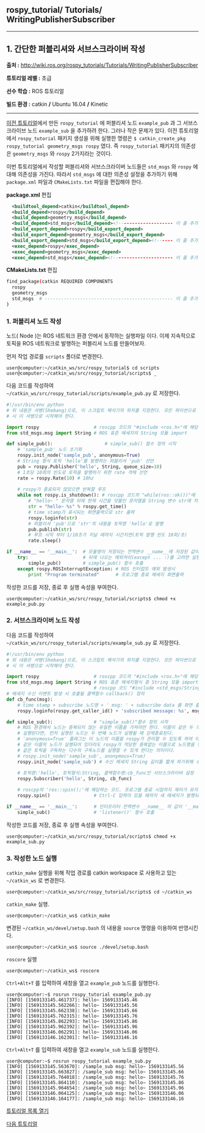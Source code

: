 ## rospy_tutorial/ Tutorials/ WritingPublisherSubscriber



---

## 1. 간단한 퍼블리셔와 서브스크라이버 작성 

**출처 :**  <http://wiki.ros.org/rospy_tutorials/Tutorials/WritingPublisherSubscriber>

**튜토리얼 레벨 :**  초급

**선수 학습 :**  ROS 튜토리얼

**빌드 환경 :**  catkin **/** Ubuntu 16.04 **/** Kinetic

---

[이전 튜토리얼](./rospy_0_How2UsePythonWithCatkin.md)에서 만든 `rospy_tutorial` 에 퍼블리셔 노드 `example_pub` 과  그 서브스크라이브 노드 `example_sub` 을 추가하려 한다. 그러나 작은 문제가 있다. 이전 튜토리얼에서 `rospy_tutorial` 패키지 생성을 위해 실행한 명령은 `$ catkin_create_pkg rospy_tutorial geometry_msgs rospy` 였다. 즉  `rospy_tutorial` 패키지의 의존성은 `geometry_msgs` 와  `rospy`  2가지라는 것이다. 

이번 튜토리얼에서 작성할 퍼블리셔와 서브스크라이버 노드들은  `std_msgs` 와  `rospy` 에 대해 의존성을 가진다. 따라서   `std_msgs` 에 대한 의존성 설정을 추가하기 위해 `package.xml` 파일과  `CMakeLists.txt` 파일을 편집해야 한다.

**package.xml** 편집

```xml
  <buildtool_depend>catkin</buildtool_depend>
  <build_depend>rospy</build_depend>
  <build_depend>geometry_msgs</build_depend>
  <build_depend>std_msgs</build_depend><!-------------------- 이 줄 추가 -->
  <build_export_depend>rospy</build_export_depend>
  <build_export_depend>geometry_msgs</build_export_depend>
  <build_export_depend>std_msgs</build_export_depend><!------ 이 줄 추가 -->
  <exec_depend>rospy</exec_depend>
  <exec_depend>geometry_msgs</exec_depend>
  <exec_depend>std_msgs</exec_depend><!---------------------- 이 줄 추가 -->
```

**CMakeLists.txt** 편집

```bash
find_package(catkin REQUIRED COMPONENTS
  rospy
  geometry_msgs
  std_msgs	# ----------------------------------------------- 이 줄 추가
)
```



### 1. 퍼블리셔 노드 작성

노드( Node )는 ROS 네트워크 환경 안에서 동작하는 실행파일 이다. 이제 지속적으로 토픽을 ROS 네트워크로 발행하는 퍼블리셔 노드를 만들어보자.

먼저 작업 경로를 `scripts` 폴더로 변경한다.

```
user@computer:~/catkin_ws/src/rospy_tutorial$ cd scripts
user@computer:~/catkin_ws/src/rospy_tutorial/scripts$ _
```

다음 코드를 작성하여 `~/catkin_ws/src/rospy_tutorial/scripts/example_pub.py` 로 저장한다. 

```python
#!/usr/bin/env python
# 위 내용은 셔뱅(Shebang)으로, 이 스크립트 해석기의 위치를 지정한다. 모든 파이썬으로 작성된 ROS 노드는 반드
# 시 이 셔뱅으로 시작해야 한다.

import rospy					# roscpp 코드의 "#include <ros.h>"에 해당하는 구문
from std_msgs.msg import String	# ROS 표준 메세지의 String 모듈 import

def simple_pub():					# simple_sub() 함수 정의 시작
    # 'sample_pub' 노드 초기화 
    rospy.init_node('sample_pub', anonymous=True)
    # String 형식 토픽 'hello'를 발행하는 퍼블리셔 'pub' 선언
    pub = rospy.Publisher('hello', String, queue_size=10)
    # 1초당 10회의 빈도로 토픽을 발행하기 위한 rate 객체 선언 
    rate = rospy.Rate(10) # 10hz
    
    # rospy가 종료되지 않았으면 반복할 루프
    while not rospy.is_shutdown(): # roscpp 코드의 "while(ros::ok())"에 해당하는 구문
        # "hello~ " 문자열 뒤에 현재 시간을 덧붙인 문자열을 String 변수 str에 치환 
        str = "hello~ %s" % rospy.get_time()
        # time stamp가 표시되는 화면출력으로 str 출력
        rospy.loginfo(str)
        # 퍼블리셔 'pub'으로 'str'의 내용을 토픽명 'hello'로 발행
        pub.publish(str)
        # 루프 시작 부터 1/10초가 지날 때까지 시간지연(토픽 발행 빈도 10회/초)
        rate.sleep()

if __name__ == '__main__':	# 모듈명이 저장되는 전역변수 __name__에 저장된 값이 '__main__'이면
    try:                    # 뒤에 나오는 예외처리(except ... :)를 고려한 실행 구간 시작
        simple_pub()		# simple_pub() 함수 호출
    except rospy.ROSInterruptException: # ROS 인터럽트 예외 발생시
        print "Program terminated"      # 프로그램 종료 메세지 화면출력
```

작성한 코드를 저장, 종료 후 실행 속성을 부여한다.

```
user@computer:~/catkin_ws/src/rospy_tutorial/scripts$ chmod +x example_pub.py
```



### 2. 서브스크라이버 노드 작성

 다음 코드를 작성하여 `~/catkin_ws/src/rospy_tutorial/scripts/example_sub.py` 로 저장한다. 

```python
#!/usr/bin/env python
# 위 내용은 셔뱅(Shebang)으로, 이 스크립트 해석기의 위치를 지정한다. 모든 파이썬으로 작성된 ROS 노드는 반드
# 시 이 셔뱅으로 시작해야 한다.

import rospy					# roscpp 코드의 "#include <ros.h>"에 해당하는 구문
from std_msgs.msg import String	# ROS 표준 메세지형식 중 String 모듈 import. 
                                # roscpp 코드 "#include <std_msgs/String.h>"에 해당한다.
# 메세지 수신 이벤트 발생 시 호출될 콜백함수 callback() 정의
def cb_func(msg):
    # time stamp + subscribe 노드명 + ' msg: ' + subscribe data 를 화면 출력 
    rospy.loginfo(rospy.get_caller_id() + 'subscribed message: %s', msg.data)

def simple_sub():               # "simple_sub()"함수 정의 시작
    # ROS 환경에서 노드는 중복되지 않는 유일한 이름을 가져야만 한다. 이름이 같은 두 개의 노드가
    # 실행된다면, 먼저 실행된 노드는 두 번째 노드가 실행될 때 강제종료된다.
    # 'anonymous=True' 플래그는 이 노드의 이름을 rospy가 관리할 수 있도록 하여 이 노드와 
    # 같은 이름의 노드가 실행되어 있더라도 rospy가 적당한 중복없는 이름으로 노드명을 변경함으로써
    # 같은 토픽을 구독하는 다수의 구독노드를 실행할 수 있게 한다는 의미이다.
    # rospy.init_node('sample_sub', anonymous=True)
	rospy.init_node('sample_sub') # 수신 메세지 String 길이를 짧게 하기위해 수정
    
    # 토픽명:'hello', 토픽형식:String, 콜백함수명:cb_func인 서브스크라이버 설정
    rospy.Subscriber('hello', String, cb_func)

    # roscpp의 'ros::spin();'에 해당하는 코드. 프로그램 종료 시점까지 제어가 유지되도록 한다.
    rospy.spin()                # Ctrl-C 입력이 있을 때까지 새 메세지가 발행되면 콜백함수를 호출한다.

if __name__ == '__main__':      # 인터프리터 전역변수 __name__ 의 값이 '__main__' 이면
    simple_sub()                # 'listener()' 함수 호출
```

작성한 코드를 저장, 종료 후 실행 속성을 부여한다.

```
user@computer:~/catkin_ws/src/rospy_tutorial/scripts$ chmod +x example_sub.py
```



### 3. 작성한 노드 실행

`catkin_make` 실행을 위해 작업 경로를 catkin workspace 로 사용하고 있는 `~/catkin_ws` 로 변경한다.

```
user@computer:~/catkin_ws/src/rospy_tutorial/scripts$ cd ~/catkin_ws
```

`catkin_make` 실행.

```
user@computer:~/catkin_ws$ catkin_make
```

변경된  `~/catkin_ws/devel/setup.bash` 의 내용을 `source` 명령을 이용하여 반영시킨다.

```
user@computer:~/catkin_ws$ source ./devel/setup.bash
```



`roscore` 실행

```
user@computer:~/catkin_ws$ roscore
```



`Ctrl+Alt+T` 를 입력하여 새창을 열고 `example_pub` 노드를 실행한다.

```
user@computer:~$ rosrun rospy_tutorial example_pub.py
[INFO] [1569133145.461737]: hello~ 1569133145.46
[INFO] [1569133145.562266]: hello~ 1569133145.56
[INFO] [1569133145.662338]: hello~ 1569133145.66
[INFO] [1569133145.762315]: hello~ 1569133145.76
[INFO] [1569133145.862293]: hello~ 1569133145.86
[INFO] [1569133145.962392]: hello~ 1569133145.96
[INFO] [1569133146.062291]: hello~ 1569133146.06
[INFO] [1569133146.162301]: hello~ 1569133146.16
```



`Ctrl+Alt+T` 를 입력하여 새창을 열고 `example_sub` 노드를 실행한다.

```
user@computer:~$ rosrun rospy_tutorial example_sub.py
[INFO] [1569133145.563670]: /sample_sub msg: hello~ 1569133145.56
[INFO] [1569133145.663827]: /sample_sub msg: hello~ 1569133145.66
[INFO] [1569133145.764018]: /sample_sub msg: hello~ 1569133145.76
[INFO] [1569133145.864110]: /sample_sub msg: hello~ 1569133145.86
[INFO] [1569133145.964654]: /sample_sub msg: hello~ 1569133145.96
[INFO] [1569133146.064125]: /sample_sub msg: hello~ 1569133146.06
[INFO] [1569133146.164177]: /sample_sub msg: hello~ 1569133146.16
```



[튜토리얼 목록 열기](../README.md)

[다음 튜토리얼](./rospy_2_WritingServiceClient.md)







